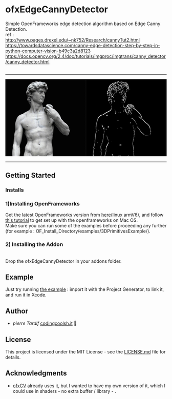 # ofxEdgeCannyDetector
Simple OpenFrameworks edge detection algorithm based on Edge Canny Detection.
</br>
ref : </br>
http://www.pages.drexel.edu/~nk752/Research/cannyTut2.html
https://towardsdatascience.com/canny-edge-detection-step-by-step-in-python-computer-vision-b49c3a2d8123
https://docs.opencv.org/2.4/doc/tutorials/imgproc/imgtrans/canny_detector/canny_detector.html
</br>
</br>

- - - -

![.](assets/1.png)

- - - -
## Getting Started

### Installs

### 1)Installing OpenFrameworks

Get the latest OpenFrameworks version from [here](https://openframeworks.cc/download)(linux armV6), and follow [this tutorial](https://openframeworks.cc/setup/xcode/) to get set up with the openframeworks on Mac OS.
</br>
Make sure you can run some of the examples before proceeding any further (for example : OF_Install_Directory/examples/3DPrimitivesExample/).

### 2) Installing the Addon

</br>
Drop the ofxEdgeCannyDetector in your addons folder.
</br>

## Example

Just try running [the example](./exampleEdgeCannyDetector) : import it with the Project Generator, to link it, and run it in Xcode.

## Author

* _pierre Tardif_   [codingcoolsh.it](codingcoolsh.it)   :floppy_disk:

## License

This project is licensed under the MIT License - see the [LICENSE.md](./LICENSE) file for details.


## Acknowledgments

* [ofxCV](https://github.com/kylemcdonald/ofxCv/tree/master/example-edge) already uses it, but I wanted to have my own version of it, which I could use in shaders - no extra buffer / library - .

